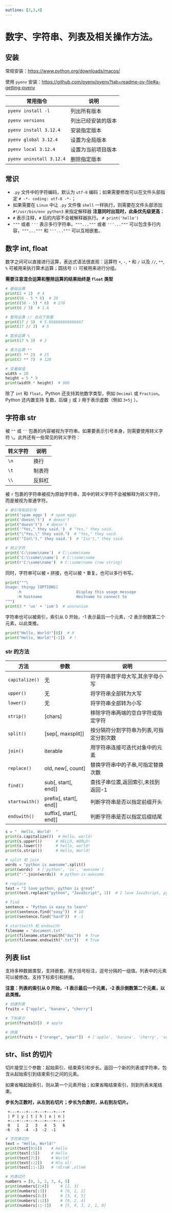 ```yaml
---
outline: [2,3,4]
---
```


# 数字、字符串、列表及相关操作方法。


## 安装

常规安装：https://www.python.org/downloads/macos/

使用 `pyenv` 安装：https://github.com/pyenv/pyenv?tab=readme-ov-file#a-getting-pyenv

| 常用指令 | 说明 |
| --- | --- |
| `pyenv install -l` | 列出所有版本 |
| `pyenv versions` | 列出已经安装的版本 |
| `pyenv install 3.12.4` | 安装指定版本 |
| `pyenv global 3.12.4` | 设置为全局版本 |
| `pyenv local 3.12.4` | 设置为当前项目版本 |
| `pyenv uninstall 3.12.4` | 删除指定版本 |


## 常识

- `.py` 文件中的字符编码，默认为 `utf-8` 编码；如果需要修改可以在文件头部指定 `# -*- coding: utf-8 -*-`；
- 如果需要在 `Linux` 中让 `.py` 文件像 `shell` 一样执行，则需要在文件头部添加 `#!/usr/bin/env python3` 来指定解释器 **注意同时出现时，此条优先级更高**；
- `#` 表示注释，`#` 后的内容不会被解释器执行。 `# print('hello')`
- `"""` 或者 `'''` 表示多行字符串，`"""..."""` 或者 `'''..."""` 可以包含多行内容，`"""..."""` 和 `'''..."""` 可以互相嵌套。

## 数字 int, float

数字之间可以直接进行运算，表达式语法很直观：运算符 `+`, `-`, `*` 和 `/` 以及 `//`, `**`, `%` 可被用来执行算术运算；圆括号 `()` 可被用来进行分组。

**需要注意混合运算和整除运算的结果始终是 `float` 类型**

```python
# 基础运算
print(2 + 2)  # 4
print(50 - 5 * 6)  # 20
print((50 - 5) * 6)  # 270
print(8 / 5)  # 1.6

# 整除运算 // 会向下取整
print(17 / 3)  # 5.666666666666667
print(17 // 3)  # 5

# 取余运算 %
print(17 % 3)  # 2

# 乘方运算 **
print(5 ** 2)  # 25
print(2 ** 7)  # 128

# 变量赋值
width = 20
height = 5 * 9
print(width * height)  # 900
```

除了 `int` 和 `float`，Python 还支持其他数字类型，例如 `Decimal` 或 `Fraction`。Python 还内置支持 复数，后缀 `j` 或 `J` 用于表示虚数（例如 `3+5j` ）。

## 字符串 str

被 `""` 或 `''` 包裹的内容被视为字符串。如果要表示引号本身，则需要使用转义字符 `\`。此外还有一些常见的转义字符：

| 转义字符 | 说明 |
| --- | --- |
| `\n` | 换行 |
| `\t` | 制表符 |
| `\\` | 反斜杠 |

被 `r` 包裹的字符串被视为原始字符串，其中的转义字符不会被解释为转义字符，而是被视为普通字符。

```python
# 单引号和双引号
print('spam eggs')  # spam eggs
print('doesn\'t')  # doesn't
print("doesn't")  # doesn't
print('"Yes," they said.')  # "Yes," they said.
print("\"Yes,\" they said.")  # "Yes," they said.
print('"Isn\'t," they said.')  # "Isn't," they said.

# 转义字符
print('C:\some\name')  # C:\some\name
print('C:\\some\\name')  # C:\some\name
print(r'C:\some\name')  # C:\some\name (raw string)
```

同时，字符串可以被 `+` 拼接，也可以被 `*` 重复。也可以多行书写。

```python
print("""\
Usage: thingy [OPTIONS]
     -h                        Display this usage message
     -H hostname               Hostname to connect to
""")
print(3 * 'un' + 'ium')  # unununium
```

字符串也可以被索引，索引从 0 开始，-1 表示最后一个元素，-2 表示倒数第二个元素，以此类推。

```python
print("Hello, World!"[0])  # H
print("Hello, World!"[-1])  # !
```

### str 的方法

| 方法 | 参数 | 说明 |
| --- | --- | --- |
| `capitalize()` | 无 | 将字符串首字母大写,其余字母小写 |
| `upper()` | 无 | 将字符串全部转为大写 |
| `lower()` | 无 | 将字符串全部转为小写 |
| `strip()` | [chars] | 移除字符串两端的空白字符或指定字符 |
| `split()` | [sep[, maxsplit]] | 按分隔符分割字符串为列表,可指定分割次数 |
| `join()` | iterable | 用字符串连接可迭代对象中的元素 |
| `replace()` | old, new[, count] | 替换字符串中的子串,可指定替换次数 |
| `find()` | sub[, start[, end]] | 查找子串位置,返回索引,未找到返回-1 |
| `startswith()` | prefix[, start[, end]] | 判断字符串是否以指定前缀开头 |
| `endswith()` | suffix[, start[, end]] | 判断字符串是否以指定后缀结尾 |

```python
s = "  Hello, World!  "
print(s.capitalize())  # Hello, world!
print(s.upper())      # HELLO, WORLD!
print(s.lower())      # hello, world!
print(s.strip())      # Hello, World!

# split 和 join
words = "python is awesome".split()  
print(words)  # ['python', 'is', 'awesome']
print("-".join(words))  # python-is-awesome

# replace
text = "I love python, python is great"
print(text.replace("python", "JavaScript", 1))  # I love JavaScript, python is great

# find
sentence = "Python is easy to learn"
print(sentence.find("easy"))  # 10
print(sentence.find("hard"))  # -1

# startswith 和 endswith
filename = "document.txt"
print(filename.startswith("doc"))  # True
print(filename.endswith(".txt"))   # True
```

## 列表 list

支持多种数据类型，支持嵌套。用方括号标注，逗号分隔的一组值。列表中的元素可以被修改。支持下标索引和拼接。

**注意：列表的索引从 0 开始，-1 表示最后一个元素，-2 表示倒数第二个元素，以此类推。**

```python
# 创建列表
fruits = ["apple", "banana", "cherry"]

# 下标索引
print(fruits[0])  # apple

# 拼接
print(fruits + ["orange", "pear"])  # ['apple', 'banana', 'cherry', 'orange', 'pear']
```

## str、list 的切片

切片接受三个参数：起始索引、结束索引和步长。返回一个新的列表或字符串，包含从起始索引到结束索引之间的元素。

如果省略起始索引，则从第一个元素开始；如果省略结束索引，则到列表末尾结束。

**步长为正数时，从左到右切片；步长为负数时，从右到左切片。**

```
 +---+---+---+---+---+---+
 | P | y | t | h | o | n |
 +---+---+---+---+---+---+
 0   1   2   3   4   5   6
-6  -5  -4  -3  -2  -1
```

```python
# 字符串切片
text = "Hello, World!"
print(text[0:5])    # Hello
print(text[:5])     # Hello
print(text[7:])     # World!
print(text[::2])    # Hlo ol!
print(text[::-1])   # !dlroW ,olleH

# 列表切片 
numbers = [0, 1, 2, 3, 4, 5]
print(numbers[2:4])     # [2, 3]
print(numbers[:3])      # [0, 1, 2]
print(numbers[3:])      # [3, 4, 5]
print(numbers[::2])     # [0, 2, 4]
print(numbers[::-1])    # [5, 4, 3, 2, 1, 0]
```
